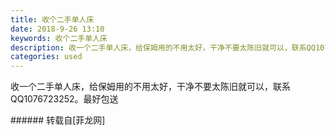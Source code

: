 ```yaml
---
title: 收个二手单人床
date: 2018-9-26 13:10
keywords: 收个二手单人床
description: 收一个二手单人床，给保姆用的不用太好，干净不要太陈旧就可以，联系QQ1076723252。最好包送
categories: used
---
```

<td class="t_f" id="postmessage_1882556">

收一个二手单人床，给保姆用的不用太好，干净不要太陈旧就可以，联系QQ1076723252。最好包送<br/>
</td>
###### 转载自[菲龙网]